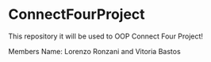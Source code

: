 # ConnectFourProject

This repository it will be used to OOP Connect Four Project!

Members Name: Lorenzo Ronzani and Vitoria Bastos

